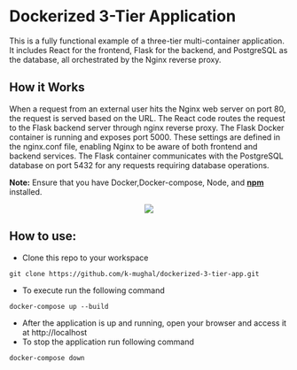 # Dockerized 3-Tier Application

This is a fully functional example of a three-tier multi-container application. It includes React for the frontend, Flask for the backend, and PostgreSQL as the database, all orchestrated by the Nginx reverse proxy.

## How it Works

When a request from an external user hits the Nginx web server on port 80, the request is served based on the URL. The React code routes the request to the Flask backend server through nginx reverse proxy. The Flask Docker container is running and exposes port 5000. These settings are defined in the nginx.conf file, enabling Nginx to be aware of both frontend and backend services. The Flask container communicates with the PostgreSQL database on port 5432 for any requests requiring database operations.

**Note:** Ensure that you have Docker,Docker-compose, Node, and **<a href="https://docs.npmjs.com/downloading-and-installing-node-js-and-npm" target="_blank">**npm**  </a>** installed.

<p align="center">
  <img src="https://github.com/k-mughal/Ansible/assets/18217530/bfaa523b-8e34-42fa-8a55-bfe5712d9cdb">
</p>

## How to use:
- Clone this repo to your workspace

```
git clone https://github.com/k-mughal/dockerized-3-tier-app.git
```

- To execute run the following command

```
docker-compose up --build
```
- After the application is up and running, open your browser and access it at http://localhost
- To stop the application run following command

```
docker-compose down
```